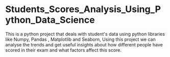 # Students_Scores_Analysis_Using_Python_Data_Science
This is a python project that deals with student's data using python libraries like Numpy, Pandas , Matplotlib and Seaborn, Using this project we can analyse the trends and get useful insights about how different people have scored in their exam and what factors affect this score.

